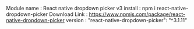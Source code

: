 Module name : React native dropdown picker v3 
install : npm i react-native-dropdown-picker 
Download Link : https://www.npmjs.com/package/react-native-dropdown-picker 
version : "react-native-dropdown-picker": "^3.1.11"